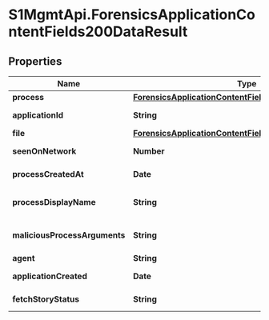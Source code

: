 # S1MgmtApi.ForensicsApplicationContentFields200DataResult

## Properties
Name | Type | Description | Notes
------------ | ------------- | ------------- | -------------
**process** | [**ForensicsApplicationContentFields200DataResultProcess**](ForensicsApplicationContentFields200DataResultProcess.md) |  | [optional] 
**applicationId** | **String** | Application id | [optional] 
**file** | [**ForensicsApplicationContentFields200DataResultFile**](ForensicsApplicationContentFields200DataResultFile.md) |  | [optional] 
**seenOnNetwork** | **Number** | Seen on network | [optional] 
**processCreatedAt** | **Date** | Process created at | [optional] 
**processDisplayName** | **String** | Process display name | [optional] 
**maliciousProcessArguments** | **String** | Malicious process arguments | [optional] 
**agent** | **String** | Agent | [optional] 
**applicationCreated** | **Date** | Application created | [optional] 
**fetchStoryStatus** | **String** | Fetch story status | [optional] 


